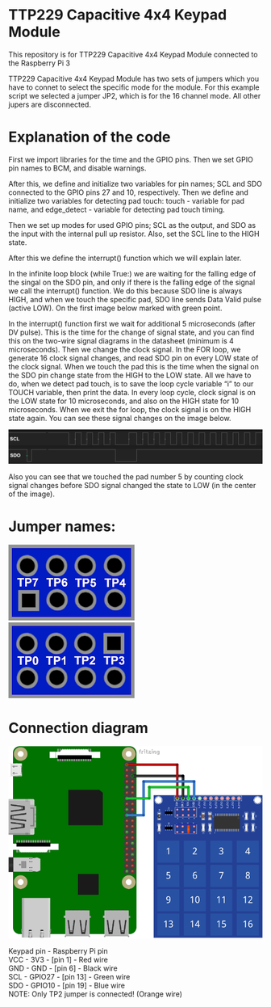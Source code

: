 # TTP229 Capacitive 4x4 Keypad Module  
This repository is for TTP229 Capacitive 4x4 Keypad Module connected to the Raspberry Pi 3  

TTP229 Capacitive 4x4 Keypad Module has two sets of jumpers which you have to connet to select the specific mode for the module. For this example script we selected a jumper JP2, which is for the 16 channel mode. All other jupers are disconnected.

# Explanation of the code  

First we import libraries for the time and the GPIO pins. Then we set GPIO pin names to BCM, and disable warnings.

After this, we define and initialize two variables for pin names; SCL and SDO connected to the GPIO pins 27 and 10, respectively. Then we define and initialize two variables for detecting pad touch:
touch - variable for pad name, and
edge_detect - variable for detecting pad touch timing.

Then we set up modes for used GPIO pins; SCL as the output, and SDO as the input with the internal pull up resistor. Also, set the SCL line to the HIGH state.

After this we define the interrupt() function which we will explain later.

In the infinite loop block (while True:) we are waiting for the falling edge of the singal on the SDO pin, and only if there is the falling edge of the signal we call the interrupt() function. We do this because SDO line is always HIGH, and when we touch the specific pad, SDO line sends Data Valid pulse (active LOW). On the first image below marked with green point.

In the interrupt() function first we wait for additional 5 microseconds (after DV pulse). This is the time for the change of signal state, and you can find this on the two-wire signal diagrams in the datasheet (minimum is 4 microseconds). Then we change the clock signal. In the FOR loop, we generate 16 clock signal changes, and read SDO pin on every LOW state of the clock signal. When we touch the pad this is the time when the signal on the SDO pin change state from the HIGH to the LOW state. All we have to do, when we detect pad touch, is to save the loop cycle variable “i” to our TOUCH variable, then print the data. In every loop cycle, clock signal is on the LOW state for 10 microseconds, and also on the HIGH state for 10 microseconds. When we exit the for loop, the clock signal is on the HIGH state again. You can see these signal changes on the image below. 

![alt](https://github.com/Slaveche90/ttp229/blob/master/Signals.png?raw=true)

Also you can see that we touched the pad number 5 by counting clock signal changes before SDO signal changed the state to LOW (in the center of the image).

# Jumper names:  

![alt](https://github.com/Slaveche90/ttp229/blob/master/JumperNames.png?raw=true)

# Connection diagram  

![alt](https://github.com/Slaveche90/ttp229/blob/master/ConnectionDiagram.png?raw=true)  

Keypad pin - Raspberry Pi pin  
VCC - 3V3 - [pin 1] - Red wire  
GND - GND - [pin 6] - Black wire  
SCL - GPIO27 - [pin 13] - Green wire  
SDO - GPIO10 - [pin 19] - Blue wire  
NOTE: Only TP2 jumper is connected! (Orange wire)  

